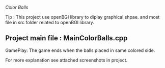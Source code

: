 *Color Balls*

Tip : This project use openBGI library to diplay graphical shpae.
	  and most file in src folder related to openBGI library.

Project main file : MainColorBalls.cpp
------------------------------------------------------------------

GamePlay: The game ends when the balls placed in same colored side.

For more explanation see attached screenshots in project.
